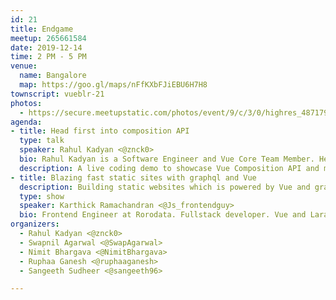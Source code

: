 ```yaml
---
id: 21
title: Endgame
meetup: 265661584
date: 2019-12-14
time: 2 PM - 5 PM
venue:
  name: Bangalore
  map: https://goo.gl/maps/nFfKXbFJiEBU6H7H8
townscript: vueblr-21
photos:
  - https://secure.meetupstatic.com/photos/event/9/c/3/0/highres_487179984.jpeg
agenda:
- title: Head first into composition API
  type: talk
  speaker: Rahul Kadyan <@znck0>
  bio: Rahul Kadyan is a Software Engineer and Vue Core Team Member. He is super enthusiastic about building accessible web apps, the compilation process of .vue files, and tooling for the Vue ecosystem.
  description: A live coding demo to showcase Vue Composition API and maybe address FUD if that’s still relevant.
- title: Blazing fast static sites with graphql and Vue
  description: Building static websites which is powered by Vue and graphql. We're using something called Gridsome. Gridsome makes it easy for developers to build modern websites, apps & PWAs that are fast by default.
  type: show
  speaker: Karthick Ramachandran <@Js_frontendguy>
  bio: Frontend Engineer at Rorodata. Fullstack developer. Vue and Laravel guy.
organizers:
  - Rahul Kadyan <@znck0>
  - Swapnil Agarwal <@SwapAgarwal>
  - Nimit Bhargava <@NimitBhargava>
  - Ruphaa Ganesh <@ruphaaganesh>
  - Sangeeth Sudheer <@sangeeth96>

---
```


<EventPage />

